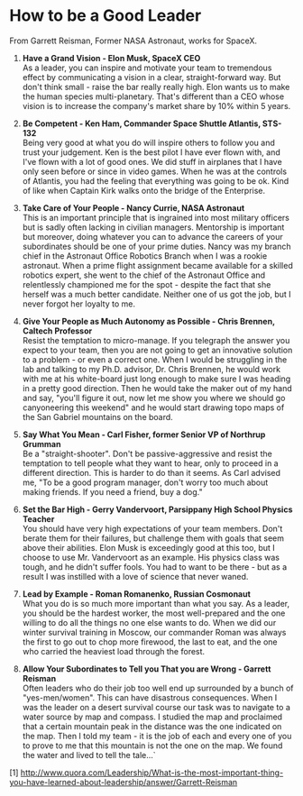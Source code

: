 How to be a Good Leader
=======================
From Garrett Reisman, Former NASA Astronaut, works for SpaceX.

1. **Have a Grand Vision - Elon Musk, SpaceX CEO**  
As a leader, you can inspire and motivate your team to tremendous effect by communicating a vision in a clear, straight-forward way.  But don't think small - raise the bar really really high.  Elon wants us to make the human species multi-planetary.  That's different than a CEO whose vision is to increase the company's market share by 10% within 5 years.

2. **Be Competent - Ken Ham, Commander Space Shuttle Atlantis, STS-132**  
Being very good at what you do will inspire others to follow you and trust your judgement.  Ken is the best pilot I have ever flown with, and I've flown with a lot of good ones.  We did stuff in airplanes that I have only seen before or since in video games.  When he was at the controls of Atlantis, you had the feeling that everything was going to be ok.  Kind of like when Captain Kirk walks onto the bridge of the Enterprise.

3. **Take Care of Your People - Nancy Currie, NASA Astronaut**  
This is an important principle that is ingrained into most military officers but is sadly often lacking in civilian managers.  Mentorship is important but moreover, doing whatever you can to advance the careers of your subordinates should be one of your prime duties.  Nancy was my branch chief in the Astronaut Office Robotics Branch when I was a rookie astronaut.  When a prime flight assignment became available for a skilled robotics expert, she went to the chief of the Astronaut Office and relentlessly championed me for the spot - despite the fact that she herself was a much better candidate.  Neither one of us got the job, but I never forgot her loyalty to me.

4. **Give Your People as Much Autonomy as Possible - Chris Brennen, Caltech Professor**  
Resist the temptation to micro-manage.  If you telegraph the answer you expect to your team, then you are not going to get an innovative solution to a problem - or even a correct one.  When I would be struggling in the lab and talking to my Ph.D. advisor, Dr. Chris Brennen, he would work with me at his white-board just long enough to make sure I was heading in a pretty good direction.  Then he would take the maker out of my hand and say, "you'll figure it out, now let me show you where we should go canyoneering this weekend" and he would start drawing topo maps of the San Gabriel mountains on the board.

5. **Say What You Mean - Carl Fisher, former Senior VP of Northrup Grumman**  
Be a "straight-shooter".  Don't be passive-aggressive and resist the temptation to tell people what they want to hear, only to proceed in a different direction.  This is harder to do than it seems.  As Carl advised me, "To be a good program manager, don't worry too much about making friends.  If you need a friend, buy a dog."

6. **Set the Bar High - Gerry Vandervoort, Parsippany High School Physics Teacher**  
You should have very high expectations of your team members.  Don't berate them for their failures, but challenge them with goals that seem above their abilities.  Elon Musk is exceedingly good at this too, but I choose to use Mr. Vandervoort as an example.  His physics class was tough, and he didn't suffer fools.  You had to want to be there - but as a result I was instilled with a love of science that never waned.

7. **Lead by Example - Roman Romanenko, Russian Cosmonaut**  
What you do is so much more important than what you say.  As a leader, you should be the hardest worker, the most well-prepared and the one willing to do all the things no one else wants to do.  When we did our winter survival training in Moscow, our commander Roman was always the first to go out to chop more firewood, the last to eat, and the one who carried the heaviest load through the forest. 

8. **Allow Your Subordinates to Tell you That you are Wrong - Garrett Reisman**  
Often leaders who do their job too well end up surrounded by a bunch of "yes-men/women".  This can have disastrous consequences.  When I was the leader on a desert survival course our task was to navigate to a water source by map and compass.  I studied the map and proclaimed that a certain mountain peak in the distance was the one indicated on the map.  Then I told my team - it is the job of each and every one of you to prove to me that this mountain is not the one on the map.  We found the water and lived to tell the tale...`

[1] http://www.quora.com/Leadership/What-is-the-most-important-thing-you-have-learned-about-leadership/answer/Garrett-Reisman
